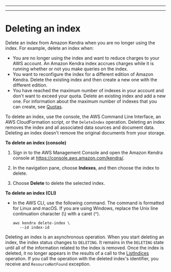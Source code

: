 --------

--------

# Deleting an index<a name="delete-index"></a>

 Delete an index from Amazon Kendra when you are no longer using the index\. For example, delete an index when: 
+ You are no longer using the index and want to reduce charges to your AWS account\. An Amazon Kendra index accrues charges while it is running whether or not you make queries on the index\.
+ You want to reconfigure the index for a different edition of Amazon Kendra\. Delete the existing index and then create a new one with the different edition\.
+ You have reached the maximum number of indexes in your account and don't want to exceed your quota\. Delete an existing index and add a new one\. For information about the maximum number of indexes that you can create, see [Quotas](quotas.md#quota-details)\.

To delete an index, use the console, the AWS Command Line Interface, an AWS CloudFormation script, or the `DeleteIndex` operation\. Deleting an index removes the index and all associated data sources and document data\. Deleting an index doesn't remove the original documents from your storage\.

**To delete an index \(console\)**

1. Sign in to the AWS Management Console and open the Amazon Kendra console at [https://console\.aws\.amazon\.com/kendra/](https://console.aws.amazon.com/kendra/)\.

1. In the navigation pane, choose **Indexes**, and then choose the index to delete\.

1. Choose **Delete** to delete the selected index\.

**To delete an index \(CLI\)**
+ In the AWS CLI, use the following command\. The command is formatted for Linux and macOS\. If you are using Windows, replace the Unix line continuation character \(\\\) with a caret \(^\)\.

  ```
  aws kendra delete-index \
     --id index-id
  ```

Deleting an index is an asynchronous operation\. When you start deleting an index, the index status changes to `DELETING`\. It remains in the `DELETING` state until all of the information related to the index is removed\. Once the index is deleted, it no longer appears in the results of a call to the [ListIndices](API_ListIndices.md) operation\. If you call the [](API_DescribeIndex.md) operation with the deleted index's identifier, you receive and `ResourceNotFound` exception\.